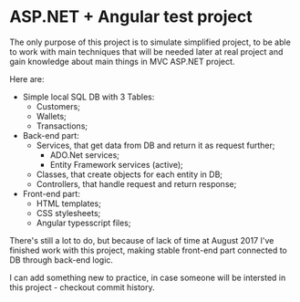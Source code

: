 # ASP&#46;NET + Angular test project

The only purpose of this project is to simulate simplified project, to be able to work with main techniques that will be needed later at real project and gain knowledge about main things in MVC ASP&#46;NET project.

Here are:
 - Simple local SQL DB with 3 Tables:
   - Customers;
   - Wallets;
   - Transactions;
 - Back-end part:
   - Services, that get data from DB and return it as request further;
     - ADO.Net services;
     - Entity Framework services (active);
   - Classes, that create objects for each entity in DB;
   - Controllers, that handle request and return response;
 - Front-end part:
   - HTML templates;
   - CSS stylesheets;
   - Angular typesscript files;

There's still a lot to do, but because of lack of time at August 2017 I've finished work with this project, making stable front-end part connected to DB through back-end logic.

I can add something new to practice, in case someone will be intersted in this project - checkout commit history.
